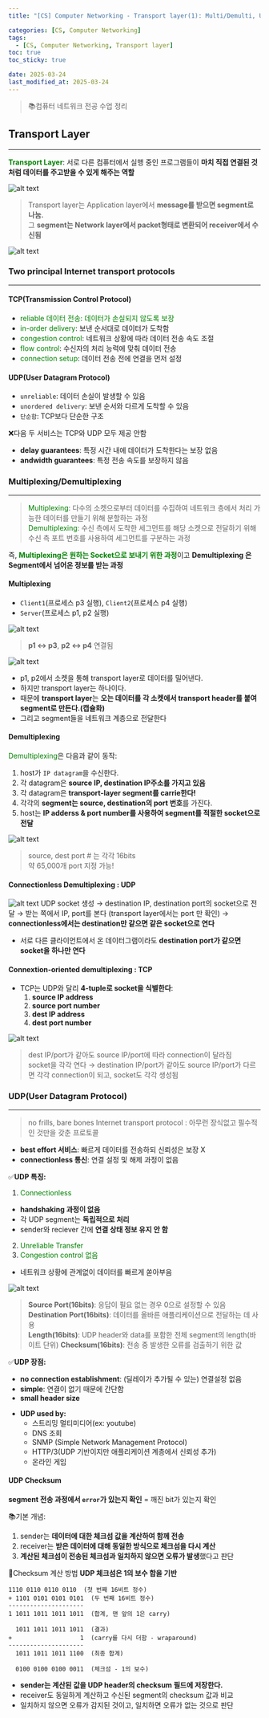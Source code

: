 ```yaml
---
title: "[CS] Computer Networking - Transport layer(1): Multi/Demulti, UDP"

categories: [CS, Computer Networking]
tags:
  - [CS, Computer Networking, Transport layer]
toc: true
toc_sticky: true

date: 2025-03-24
last_modified_at: 2025-03-24
---
```

>📚컴퓨터 네트워크 전공 수업 정리

## Transport Layer
---
**<span style="color: #008000">Transport Layer</span>**: 서로 다른 컴퓨터에서 실행 중인 프로그램들이 **마치 직접 연결된 것처럼 데이터를 주고받을 수 있게 해주는 역할**

![alt text](../assets/img/Computer_Network/Layer_segment.png)
> Transport layer는 Application layer에서 **message를 받으면 segment로 나눔.**  
> 그 **segment는 Network layer에서 packet형태로 변환되어 receiver에서 수신됨**

![alt text](../assets/img/Computer_Network/Sender_Receiver.png)

### Two principal Internet transport protocols
---
#### TCP(Transmission Control Protocol)
* <span style="color: #008000"><span style="color: #008000">reliable 데이터 전송</span>: 데이터가 손실되지 않도록 보장
* <span style="color: #008000">in-order delivery</span>: 보낸 순서대로 데이터가 도착함
* <span style="color: #008000">congestion control</span>: 네트워크 상황에 따라 데이터 전송 속도 조절
* <span style="color: #008000">flow control</span>: 수신자의 처리 능력에 맞춰 데이터 전송
* <span style="color: #008000">connection setup</span>: 데이터 전송 전에 연결을 먼저 설정

#### UDP(User Datagram Protocol)
* `unreliable`: 데이터 손실이 발생할 수 있음
* `unordered delivery`: 보낸 순서와 다르게 도착할 수 있음
* `단순함`: TCP보다 단순한 구조

❌다음 두 서비스는 TCP와 UDP 모두 제공 안함  
* **delay guarantees**: 특정 시간 내에 데이터가 도착한다는 보장 없음
* **andwidth guarantees**: 특정 전송 속도를 보장하지 않음

### Multiplexing/Demultiplexing
---
> <span style="color: #008000">Multiplexing</span>: 다수의 소켓으로부터 데이터를 수집하여 네트워크 층에서 처리 가능한 데이터를 만들기 위해 분할하는 과정  
> <span style="color: #008000">Demultiplexing</span>: 수신 측에서 도착한 세그먼트를 해당 소켓으로 전달하기 위해 수신 측 포트 번호를 사용하여 세그먼트를 구분하는 과정

즉, **<span style="color: #008000">Multiplexing은 원하는 Socket으로 보내기 위한 과정**이고 **Demultiplexing 은 Segment에서 넘어온 정보를 받는 과정</span>**

#### Multiplexing
* `Client1`(프로세스 p3 실행), `Client2`(프로세스 p4 실행)
* `Server`(프로세스 p1, p2 실행)

![alt text](../assets/img/Computer_Network/Multiplexing.png)
> **p1 ↔ p3**, **p2 ↔ p4** 연결됨

![alt text](../assets/img/Computer_Network/Multiplexing1.png)
* p1, p2에서 소켓을 통해 transport layer로 데이터를 밀어낸다.
* 하지만 transport layer는 하나이다. 
* 때문에 **transport layer**는 **오는 데이터를 각 소켓에서 transport header를 붙여 segment로 만든다.(캡슐화)**
* 그리고 segment들을 네트워크 계층으로 전달한다

#### Demultiplexing
<span style="color: #008000">Demultiplexing</span>은 다음과 같이 동작:

1. host가 `IP datagram`을 수신한다.
2. 각 datagram은 **source IP, destination IP주소를 가지고 있음**
3. 각 datagram은 **transport-layer segment를 carrie한다!**
4. 각각의 **segment는 source, destination의 port 번호**를 가진다.
5. host는 **IP adderss & port number를 사용하여 segment를 적절한 socket으로 전달**

![alt text](../assets/img/Computer_Network/TCPUDP_segment.png)
> source, dest port # 는 각각 16bits  
> 약 65,000개 port 지정 가능!

#### Connectionless Demultiplexing : UDP
![alt text](../assets/img/Computer_Network/UDP_Demultiplexing.png)
UDP socket 생성 → destination IP, destination port의 socket으로 전달 → 받는 쪽에서 IP, port를 본다 (transport layer에서는 port 만 확인) → **connectionless에서는 destination만 같으면 같은 socket으로 연다**

* 서로 다른 클라이언트에서 온 데이터그램이라도 **destination port가 같으면 socket을 하나만 연다**

#### Connextion-oriented demultiplexing : TCP
* TCP는 UDP와 달리 **4-tuple로 socket을 식별한다**:
  1. **source IP address**
  2. **source port number**
  3. **dest IP address**
  4. **dest port number**

![alt text](../assets/img/Computer_Network/TCP_Demultiplexing.png)
> dest IP/port가 같아도 source IP/port에 따라 connection이 달라짐  
socket을 각각 연다 → destination IP/port가 같아도 source IP/port가 다르면 각각 connection이 되고, socket도 각각 생성됨

### UDP(User Datagram Protocol)
---
> no frills, bare bones Internet transport protocol : 아무런 장식없고 필수적인 것만을 갖춘 프로토콜

* **best effort 서비스**: 빠르게 데이터를 전송하되 신뢰성은 보장 X
* **connectionless 통신**: 연결 설정 및 해제 과정이 없음

✅**UDP 특징:**  
1. <span style="color: #008000">Connectionless</span>
  * **handshaking 과정이 없음**
  * 각 UDP segment는 **독립적으로 처리**
  * sender와 reciever 간에 **연결 상태 정보 유지 안 함**
2. <span style="color: #008000">Unreliable Transfer</span>
3. <span style="color: #008000">Congestion control 없음</span>
  * 네트워크 상황에 관계없이 데이터를 빠르게 쏟아부음

![alt text](../assets/img/Computer_Network/UDP_segment.png)
> **Source Port(16bits)**: 응답이 필요 없는 경우 0으로 설정할 수 있음  
> **Destination Port(16bits)**: 데이터를 올바른 애플리케이션으로 전달하는 데 사용  
> **Length(16bits)**: UDP header와 data를 포함한 전체 segment의 length(바이트 단위)
> **Checksum(16bits)**: 전송 중 발생한 오류를 검출하기 위한 값

✅**UDP 장점:**  
- **no connection establishment**: (딜레이가 추가될 수 있는) 연결설정 없음
- **simple**: 연결이 없기 때문에 간단함
- **small header size**

* **UDP used by:**
  * 스트리밍 멀티미디어(ex: youtube)
  * DNS 조회
  * SNMP (Simple Network Management Protocol)
  * HTTP/3(UDP 기반이지만 애플리케이션 계층에서 신뢰성 추가)
  * 온라인 게임

#### UDP Checksum
**segment 전송 과정에서 `error`가 있는지 확인** = 깨진 bit가 있는지 확인

📚기본 개념:  
1. sender는 **데이터에 대한 체크섬 값을 계산하여 함께 전송**
2. receiver는 **받은 데이터에 대해 동일한 방식으로 체크섬을 다시 계산**
3. **계산된 체크섬이 전송된 체크섬과 일치하지 않으면 오류가 발생**했다고 판단

📝Checksum 계산 방법
**UDP 체크섬은 1의 보수 합을 기반**

```
1110 0110 0110 0110  (첫 번째 16비트 정수)
+ 1101 0101 0101 0101  (두 번째 16비트 정수)
---------------------
1 1011 1011 1011 1011  (합계, 맨 앞의 1은 carry)

  1011 1011 1011 1011  (결과)
+                   1  (carry를 다시 더함 - wraparound)
---------------------
  1011 1011 1011 1100  (최종 합계)
  
  0100 0100 0100 0011  (체크섬 - 1의 보수)
```

* **sender는 계산된 값을 UDP header의 checksum 필드에 저장한다.**
* receiver도 동일하게 계산하고 수신된 segment의 checksum 값과 비교
* 일치하지 않으면 오류가 감지된 것이고, 일치하면 오류가 없는 것으로 판단